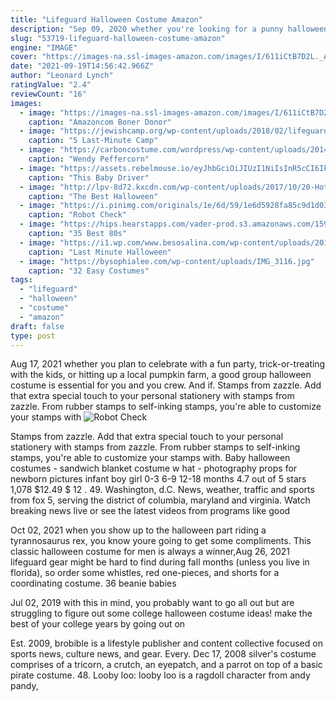 ```yaml
---
title: "Lifeguard Halloween Costume Amazon"
description: "Sep 09, 2020 whether you're looking for a punny halloween costume sure to make everyone at the party laugh, prefer going glam as a famous couple, or dressing up with your best friend, we've got some"
slug: "53719-lifeguard-halloween-costume-amazon"
engine: "IMAGE"
cover: "https://images-na.ssl-images-amazon.com/images/I/611iCtB7D2L._AC_UX679_.jpg"
date: "2021-09-19T14:56:42.966Z"
author: "Leonard Lynch"
ratingValue: "2.4"
reviewCount: "16"
images:
  - image: "https://images-na.ssl-images-amazon.com/images/I/611iCtB7D2L._AC_UX679_.jpg"
    caption: "Amazoncom Boner Donor"
  - image: "https://jewishcamp.org/wp-content/uploads/2018/02/lifeguard.jpg"
    caption: "5 Last-Minute Camp"
  - image: "https://carboncostume.com/wordpress/wp-content/uploads/2014/09/wendypeffercorn-costume.jpg"
    caption: "Wendy Peffercorn"
  - image: "https://assets.rebelmouse.io/eyJhbGciOiJIUzI1NiIsInR5cCI6IkpXVCJ9.eyJpbWFnZSI6Imh0dHBzOi8vYXNzZXRzLnJibC5tcy8yMTMxNzI5Mi9vcmlnaW4uanBnIiwiZXhwaXJlc19hdCI6MTY2Njg1OTkyM30.ddJq_whYzqg1pHXtL_u789u15-krqFXmiM3i2qgT-gg/img.jpg?width=980"
    caption: "This Baby Driver"
  - image: "http://lpv-8d72.kxcdn.com/wp-content/uploads/2017/10/20-Hottest-Halloween-Costumes-to-Rock-This-Year.jpg"
    caption: "The Best Halloween"
  - image: "https://i.pinimg.com/originals/1e/6d/59/1e6d5928fa85c9d1d03fe0a27477e1e1.jpg"
    caption: "Robot Check"
  - image: "https://hips.hearstapps.com/vader-prod.s3.amazonaws.com/1596057652-flashdance-costume-1596057250.jpg?crop=1xw:1xh;center,top&resize=480:*"
    caption: "35 Best 80s"
  - image: "https://i1.wp.com/www.besosalina.com/wp-content/uploads/2016/10/Last-Minute-Halloween-Costume-Ideas-1.jpg?resize=720%2C851"
    caption: "Last Minute Halloween"
  - image: "https://bysophialee.com/wp-content/uploads/IMG_3116.jpg"
    caption: "32 Easy Costumes"
tags:
  - "lifeguard"
  - "halloween"
  - "costume"
  - "amazon"
draft: false
type: post
---
```


Aug 17, 2021 whether you plan to celebrate with a fun party, trick-or-treating with the kids, or hitting up a local pumpkin farm, a good group halloween costume is essential for you and you crew. And if. Stamps from zazzle. Add that extra special touch to your personal stationery with stamps from zazzle. From rubber stamps to self-inking stamps, you're able to customize your stamps with
![Robot Check](https://i.pinimg.com/originals/1e/6d/59/1e6d5928fa85c9d1d03fe0a27477e1e1.jpg "Robot Check")

Stamps from zazzle. Add that extra special touch to your personal stationery with stamps from zazzle. From rubber stamps to self-inking stamps, you&#39;re able to customize your stamps with. Baby halloween costumes - sandwich blanket costume w hat - photography props for newborn pictures infant boy girl 0-3 6-9 12-18 months 4.7 out of 5 stars 1,078 $12.49 $ 12 . 49. Washington, d.C. News, weather, traffic and sports from fox 5, serving the district of columbia, maryland and virginia. Watch breaking news live or see the latest videos from programs like good
<!--inArticleAds-->

<!--galleryOne-->

Oct 02, 2021 when you show up to the halloween part riding a tyrannosaurus rex, you know youre going to get some compliments. This classic halloween costume for men is always a winner,Aug 26, 2021 lifeguard gear might be hard to find during fall months (unless you live in florida), so order some whistles, red one-pieces, and shorts for a coordinating costume. 36 beanie babies
<!--inArticleAds-->

<!--galleryTwo-->

Jul 02, 2019 with this in mind, you probably want to go all out but are struggling to figure out some college halloween costume ideas! make the best of your college years by going out on
<!--galleryThree-->

Est. 2009, brobible is a lifestyle publisher and content collective focused on sports news, culture news, and gear. Every. Dec 17, 2008 silver's costume comprises of a tricorn, a crutch, an eyepatch, and a parrot on top of a basic pirate costume. 48. Looby loo: looby loo is a ragdoll character from andy pandy,